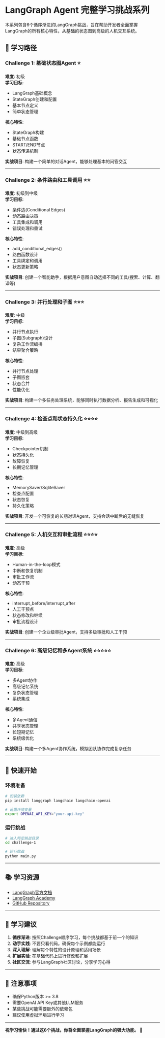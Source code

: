 # LangGraph Agent 完整学习挑战系列

本系列包含6个循序渐进的LangGraph挑战，旨在帮助开发者全面掌握LangGraph的所有核心特性，从基础的状态图到高级的人机交互系统。

## 🎯 学习路径

### Challenge 1: 基础状态图Agent ⭐

**难度**: 初级  
**学习目标**:
- LangGraph基础概念
- StateGraph创建和配置
- 基本节点定义
- 简单状态管理

**核心特性**:
- StateGraph构建
- 基础节点函数
- START/END节点
- 状态传递机制

**实战项目**: 构建一个简单的对话Agent，能够处理基本的问答交互

---

### Challenge 2: 条件路由和工具调用 ⭐⭐

**难度**: 初级到中级  
**学习目标**:
- 条件边(Conditional Edges)
- 动态路由决策
- 工具集成和调用
- 错误处理和重试

**核心特性**:
- add_conditional_edges()
- 路由函数设计
- 工具绑定和调用
- 状态更新策略

**实战项目**: 创建一个智能助手，根据用户意图自动选择不同的工具(搜索、计算、翻译等)

---

### Challenge 3: 并行处理和子图 ⭐⭐⭐

**难度**: 中级  
**学习目标**:
- 并行节点执行
- 子图(Subgraph)设计
- 复杂工作流编排
- 结果聚合策略

**核心特性**:
- 并行节点处理
- 子图嵌套
- 状态合并
- 性能优化

**实战项目**: 构建一个多任务处理系统，能够同时执行数据分析、报告生成和可视化

---

### Challenge 4: 检查点和状态持久化 ⭐⭐⭐⭐

**难度**: 中级到高级  
**学习目标**:
- Checkpointer机制
- 状态持久化
- 故障恢复
- 长期记忆管理

**核心特性**:
- MemorySaver/SqliteSaver
- 检查点配置
- 状态恢复
- 持久化策略

**实战项目**: 开发一个可恢复的长期对话Agent，支持会话中断后的无缝恢复

---

### Challenge 5: 人机交互和审批流程 ⭐⭐⭐⭐

**难度**: 高级  
**学习目标**:
- Human-in-the-loop模式
- 中断和恢复机制
- 审批工作流
- 动态干预

**核心特性**:
- interrupt_before/interrupt_after
- 人工干预点
- 状态修改和继续
- 审批流程设计

**实战项目**: 创建一个企业级审批Agent，支持多级审批和人工干预

---

### Challenge 6: 高级记忆和多Agent系统 ⭐⭐⭐⭐⭐

**难度**: 高级  
**学习目标**:
- 多Agent协作
- 高级记忆系统
- 复杂状态管理
- 系统集成

**核心特性**:
- 多Agent通信
- 共享状态管理
- 长短期记忆
- 系统级优化

**实战项目**: 构建一个多Agent协作系统，模拟团队协作完成复杂任务

---

## 🚀 快速开始

### 环境准备

```bash
# 安装依赖
pip install langgraph langchain langchain-openai

# 设置环境变量
export OPENAI_API_KEY="your-api-key"
```

### 运行挑战

```bash
# 进入特定挑战目录
cd challenge-1

# 运行挑战
python main.py
```

---

## 📚 学习资源

- [LangGraph官方文档](https://langchain-ai.github.io/langgraph/)
- [LangGraph Academy](https://academy.langchain.com/courses/intro-to-langgraph)
- [GitHub Repository](https://github.com/langchain-ai/langgraph)

---

## 🎯 学习建议

1. **循序渐进**: 按照Challenge顺序学习，每个挑战都基于前一个的知识
2. **动手实践**: 不要只看代码，确保每个示例都能运行
3. **深入理解**: 理解每个特性的设计原理和适用场景
4. **扩展实验**: 在基础代码上进行修改和扩展
5. **社区交流**: 参与LangGraph社区讨论，分享学习心得

---

## 📝 注意事项

- 确保Python版本 >= 3.8
- 需要OpenAI API Key或其他LLM服务
- 某些挑战可能需要额外的依赖包
- 建议使用虚拟环境进行学习

---

**祝学习愉快！通过这6个挑战，你将全面掌握LangGraph的强大功能。** 🎉
